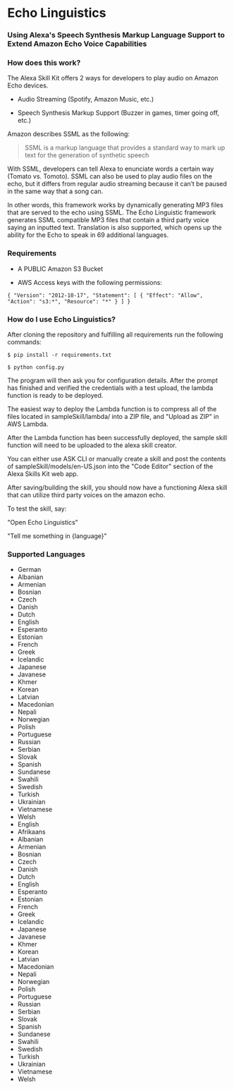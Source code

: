 # Echo Linguistics
### Using Alexa's Speech Synthesis Markup Language Support to Extend Amazon Echo Voice Capabilities

### How does this work?

The Alexa Skill Kit offers 2 ways for developers to play audio on Amazon Echo devices.

- Audio Streaming (Spotify, Amazon Music, etc.)

- Speech Synthesis Markup Support (Buzzer in games, timer going off, etc.)




Amazon describes SSML as the following:
> SSML is a markup language that provides a standard way to mark up text for the generation of synthetic speech


With SSML, developers can tell Alexa to enunciate words a certain way (Tomato vs. Tomoto).  SSML can also be used to play audio files on the echo, but it differs from regular audio streaming because it can’t be paused in the same way that a song can.

In other words, this framework works by dynamically generating MP3 files that are served to the echo using SSML.  The Echo Linguistic framework generates SSML compatible MP3 files that contain a third party voice saying an inputted text.  Translation is also supported, which opens up the ability for the Echo to speak in 69 additional languages.

### Requirements

- A PUBLIC Amazon S3 Bucket

- AWS Access keys with the following permissions:

`
{
    "Version": "2012-10-17",
    "Statement": [
        {
            "Effect": "Allow",
            "Action": "s3:*",
            "Resource": "*"
        }
    ]
}
`


### How do I use Echo Linguistics?

After cloning the repository and fulfilling all requirements run the following commands:

` $ pip install -r requirements.txt `

` $ python config.py `

The program will then ask you for configuration details.  After the prompt has finished and verified the credentials with a test upload, the lambda function is ready to be deployed.

The easiest way to deploy the Lambda function is to compress all of the files located in sampleSkill/lambda/ into a ZIP file, and "Upload as ZIP" in AWS Lambda.

After the Lambda function has been successfully deployed, the sample skill function will need to be uploaded to the alexa skill creator.

You can either use ASK CLI or manually create a skill and post the contents of sampleSkill/models/en-US.json into the "Code Editor" section of the Alexa Skills Kit web app.


After saving/building the skill, you should now have a functioning Alexa skill that can utilize third party voices on the amazon echo.

To test the skill, say:

"Open Echo Linguistics"

"Tell me something in {language}"

### Supported Languages

- German
- Albanian
- Armenian
- Bosnian
- Czech
- Danish
- Dutch
- English
- Esperanto
- Estonian
- French
- Greek
- Icelandic
- Japanese
- Javanese
- Khmer
- Korean
- Latvian
- Macedonian
- Nepali
- Norwegian
- Polish
- Portuguese
- Russian
- Serbian
- Slovak
- Spanish
- Sundanese
- Swahili
- Swedish
- Turkish
- Ukrainian
- Vietnamese
- Welsh
- English
- Afrikaans
- Albanian
- Armenian
- Bosnian
- Czech
- Danish
- Dutch
- English
- Esperanto
- Estonian
- French
- Greek
- Icelandic
- Japanese
- Javanese
- Khmer
- Korean
- Latvian
- Macedonian
- Nepali
- Norwegian
- Polish
- Portuguese
- Russian
- Serbian
- Slovak
- Spanish
- Sundanese
- Swahili
- Swedish
- Turkish
- Ukrainian
- Vietnamese
- Welsh
